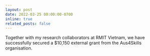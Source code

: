 ```yaml
---
layout: post
date: 2022-03-25 00:00:00-0700
inline: true
related_posts: false
---
```


Together with my research collaborators at RMIT Vietnam, we have successfully secured a $10,150 external grant from the Aus4Skills organisation.